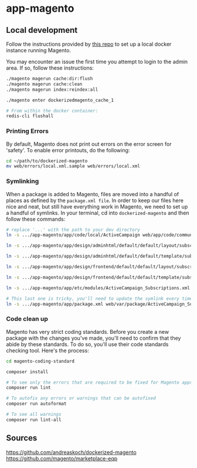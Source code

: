 # app-magento

## Local development
Follow the instructions provided by [this repo](https://github.com/andreaskoch/dockerized-magento) to set up a local docker instance running Magento.

You may encounter an issue the first time you attempt to login to the admin area. If so, follow these instructions:

```bash
./magento magerun cache:dir:flush
./magento magerun cache:clean
./magento magerun index:reindex:all

./magento enter dockerizedmagento_cache_1

# From within the docker container:
redis-cli flushall
```

### Printing Errors
By default, Magento does not print out errors on the error screen for 'safety'. To enable error printouts, do the following:

```bash
cd ~/path/to/dockerized-magento
mv web/errors/local.xml.sample web/errors/local.xml
```

### Symlinking
When a package is added to Magento, files are moved into a handful of places as defined by the `package.xml file`. In order to keep our files here nice and neat, but still have everything work in Magento, we need to set up a handful of symlinks. In your terminal, cd into `dockerized-magento` and then follow these commands:

```bash
# replace '...' with the path to your dev directory
ln -s .../app-magento/app/code/local/ActiveCampaign web/app/code/community/ActiveCampaign

ln -s .../app-magento/app/design/adminhtml/default/default/layout/subscriptions.xml web/app/design/adminhtml/default/default/layout/subscriptions.xml

ln -s .../app-magento/app/design/adminhtml/default/default/template/subscriptions web/app/design/adminhtml/default/default/template/subscriptions

ln -s .../app-magento/app/design/frontend/default/default/layout/subscriptions.xml web/app/design/frontend/default/default/layout/subscriptions.xml

ln -s .../app-magento/app/design/frontend/default/default/template/subscriptions web/app/design/frontend/default/default/template/subscriptions

ln -s .../app-magento/app/etc/modules/ActiveCampaign_Subscriptions.xml web/app/etc/modules/ActiveCampaign_Subscriptions.xml

# This last one is tricky, you'll need to update the symlink every time you make a version change, ie, ActiveCampaign_Subscriptions-1.5.10.xml
ln -s .../app-magento/app/package.xml web/var/package/ActiveCampaign_Subscriptions-{CURRENT VERSION}.xml
```

### Code clean up
Magento has very strict coding standards. Before you create a new package with the changes you've made, you'll need to confirm that they abide by these standards. To do so, you'll use their code standards checking tool. Here's the process:

```bash
cd magento-coding-standard

composer install

# To see only the errors that are required to be fixed for Magento approval
composer run lint

# To autofix any errors or warnings that can be autofixed
composer run autoformat

# To see all warnings
composer run lint-all
```

## Sources
https://github.com/andreaskoch/dockerized-magento
https://github.com/magento/marketplace-eqp
